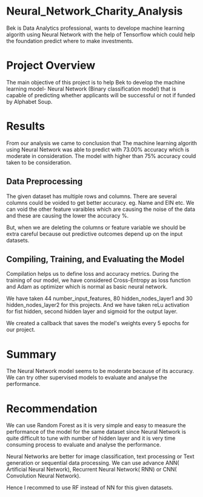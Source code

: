 # Neural_Network_Charity_Analysis
Bek is Data Analytics professional, wants to develope machine learning algorith using Neural Network with the help of Tensorflow which could help the foundation predict where to make investments.

# Project Overview
The main objective of this project is to help Bek to develop the machine learning model- Neural Network (Binary classification model) that is capable of predicting whether applicants will be successful or not if funded by Alphabet Soup.

# Results

From our analysis we came to conclusion that The machine learning algorith using Neural Network was able to predict with 73.00% accuracy which is moderate in consideration. The model with higher than 75% accuracy could taken to be consideration.

## Data Preprocessing
The given dataset has multiple rows and columns. There are several columns could be voided to get better accuracy. eg. Name and EIN etc.  We can void the other feature varaibles which are causing the noise of the data and these are causing the lower the accuracy %.

But, when we are deleting the columns or feature variable we should be extra careful because out predictive outcomes depend up on the input datasets.

## Compiling, Training, and Evaluating the Model
Compilation helps us to define loss and accuracy metrics. During the training of our model, we have considered Cross-Entropy as loss function and Adam as optimizer which is normal as basic neural network.

We have taken 44 number_input_features, 80 hidden_nodes_layer1 and 30 hidden_nodes_layer2 for this projects. And we have taken reLu activation for fist hidden, second hidden layer and sigmoid for the output layer.

We created a callback that saves the model's weights every 5 epochs for our project.

# Summary
The Neural Network model seems to be moderate because of its accuracy. We can try other supervised models to evaluate and analyse the performance.

# Recommendation
We can use Random Forest as it is very simple and easy to measure the performance of the model for the same dataset since Neural Network is quite difficult to tune with number of hidden layer and it is very time consuming process to evaluate and analyse the performance.

Neural Networks are better for image classification, text processing or Text generation or sequential data processing. We can use advance ANN( Artificial Neural Network), Recurrent Neural Network( RNN) or CNN( Convolution Neural Network). 

Hence I recommed to use RF instead of NN for this given datasets.
